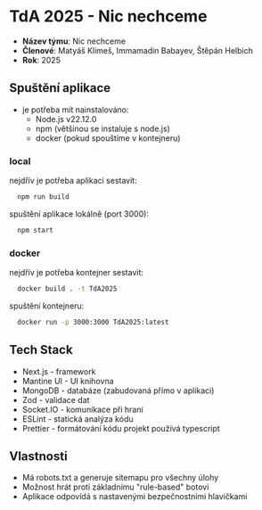 # TdA 2025 - Nic nechceme

- **Název týmu**: Nic nechceme
- **Členové**: Matyáš Klimeš, Immamadin Babayev, Štěpán Helbich
- **Rok**: 2025

## Spuštění aplikace

- je potřeba mít nainstalováno:
  - Node.js v22.12.0
  - npm (většinou se instaluje s node.js)
  - docker (pokud spouštíme v kontejneru)

### local

nejdřív je potřeba aplikaci sestavit:

```bash
  npm run build
```

spuštění aplikace lokálně (port 3000):

```bash
  npm start
```

### docker

nejdřív je potřeba kontejner sestavit:

```bash
  docker build . -t TdA2025
```

spuštění kontejneru:

```bash
  docker run -p 3000:3000 TdA2025:latest
```

## Tech Stack

- Next.js - framework
- Mantine UI - UI knihovna
- MongoDB - databáze (zabudovaná přímo v aplikaci)
- Zod - validace dat
- Socket.IO - komunikace při hraní
- ESLint - statická analýza kódu
- Prettier - formátování kódu
  projekt používá typescript

## Vlastnosti

- Má robots.txt a generuje sitemapu pro všechny úlohy
- Možnost hrát proti základnímu "rule-based" botovi
- Aplikace odpovídá s nastavenými bezpečnostními hlavičkami
